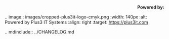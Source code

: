 <p align="right">
<b>Powered by:</b>

.. image:: images/cropped-plus3it-logo-cmyk.png
   :width: 140px
   :alt: Powered by Plus3 IT Systems
   :align: right
   :target: https://plus3it.com
<br>

.. mdinclude:: ../CHANGELOG.md
